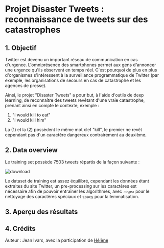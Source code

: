# Projet Disaster Tweets : reconnaissance de tweets sur des catastrophes

## 1. Objectif

Twitter est devenu un important réseau de communication en cas d'urgence. L'omniprésence des smartphones permet aux gens d'annoncer une urgence qu'ils observent en temps réel. C'est pourquoi de plus en plus d'organismes s'intéressent à la surveillance programmatique de Twitter (par exemple, les organisations de secours en cas de catastrophe et les agences de presse).

Ainsi, le projet "Disaster Tweets" a pour but, à l'aide d'outils de deep learning, de reconnaître des tweets revêtant d'une vraie catastrophe, prenant ainsi en compte le contexte, exemple :
<ol>
  <li>"I would kill to eat"</li>
  <li>"I would kill him"</li>
</ol>
La (1) et la (2) possèdent le même mot clef "kill", le premier ne revêt cependant pas d'un caractère dangereux contrairement au deuxième.

## 2. Data overview

Le training set possède 7503 tweets répartis de la façon suivante :

![download](https://user-images.githubusercontent.com/96300465/199680269-ae864f0b-9325-4536-b222-9253620c14cd.png)

Le dataset de training est assez équilibré, cependant les données étant extraites du site Twitter, un pre-processing sur les caractères est nécessaire afin de pouvoir entraîner les algorithmes, avec <code>regex</code> pour le nettoyage des caractères spéciaux et <code>spacy</code> pour la lemmatisation.

## 3. Aperçu des résultats 

## 4. Crédits

Auteur : Jean Ivars, avec la participation de <a href='https://github.com/Bebock'>Hélène</a>
